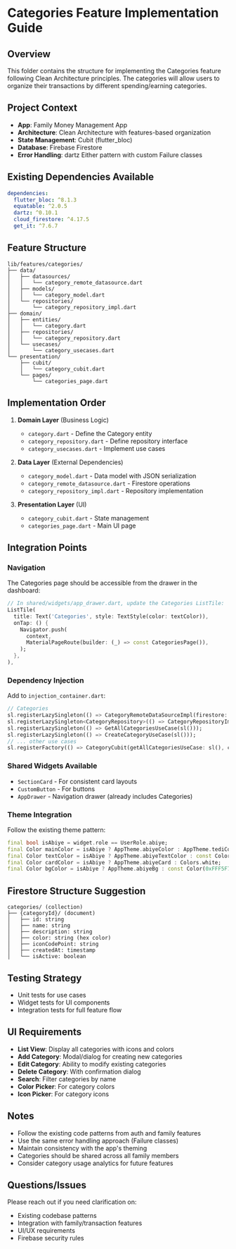 # Categories Feature Implementation Guide

## Overview
This folder contains the structure for implementing the Categories feature following Clean Architecture principles. The categories will allow users to organize their transactions by different spending/earning categories.

## Project Context
- **App**: Family Money Management App
- **Architecture**: Clean Architecture with features-based organization
- **State Management**: Cubit (flutter_bloc)
- **Database**: Firebase Firestore
- **Error Handling**: dartz Either pattern with custom Failure classes

## Existing Dependencies Available
```yaml
dependencies:
  flutter_bloc: ^8.1.3
  equatable: ^2.0.5
  dartz: ^0.10.1
  cloud_firestore: ^4.17.5
  get_it: ^7.6.7
```

## Feature Structure
```
lib/features/categories/
├── data/
│   ├── datasources/
│   │   └── category_remote_datasource.dart
│   ├── models/
│   │   └── category_model.dart
│   └── repositories/
│       └── category_repository_impl.dart
├── domain/
│   ├── entities/
│   │   └── category.dart
│   ├── repositories/
│   │   └── category_repository.dart
│   └── usecases/
│       └── category_usecases.dart
└── presentation/
    ├── cubit/
    │   └── category_cubit.dart
    └── pages/
        └── categories_page.dart
```

## Implementation Order
1. **Domain Layer** (Business Logic)
   - `category.dart` - Define the Category entity
   - `category_repository.dart` - Define repository interface
   - `category_usecases.dart` - Implement use cases

2. **Data Layer** (External Dependencies)
   - `category_model.dart` - Data model with JSON serialization
   - `category_remote_datasource.dart` - Firestore operations
   - `category_repository_impl.dart` - Repository implementation

3. **Presentation Layer** (UI)
   - `category_cubit.dart` - State management
   - `categories_page.dart` - Main UI page

## Integration Points

### Navigation
The Categories page should be accessible from the drawer in the dashboard:
```dart
// In shared/widgets/app_drawer.dart, update the Categories ListTile:
ListTile(
  title: Text('Categories', style: TextStyle(color: textColor)),
  onTap: () {
    Navigator.push(
      context,
      MaterialPageRoute(builder: (_) => const CategoriesPage()),
    );
  },
),
```

### Dependency Injection
Add to `injection_container.dart`:
```dart
// Categories
sl.registerLazySingleton(() => CategoryRemoteDataSourceImpl(firestore: sl()));
sl.registerLazySingleton<CategoryRepository>(() => CategoryRepositoryImpl(remoteDataSource: sl()));
sl.registerLazySingleton(() => GetAllCategoriesUseCase(sl()));
sl.registerLazySingleton(() => CreateCategoryUseCase(sl()));
// ... other use cases
sl.registerFactory(() => CategoryCubit(getAllCategoriesUseCase: sl(), createCategoryUseCase: sl()));
```

### Shared Widgets Available
- `SectionCard` - For consistent card layouts
- `CustomButton` - For buttons
- `AppDrawer` - Navigation drawer (already includes Categories)

### Theme Integration
Follow the existing theme pattern:
```dart
final bool isAbiye = widget.role == UserRole.abiye;
final Color mainColor = isAbiye ? AppTheme.abiyeColor : AppTheme.tediColor;
final Color textColor = isAbiye ? AppTheme.abiyeTextColor : const Color(0xFF263238);
final Color cardColor = isAbiye ? AppTheme.abiyeCard : Colors.white;
final Color bgColor = isAbiye ? AppTheme.abiyeBg : const Color(0xFFF5F7FA);
```

## Firestore Structure Suggestion
```
categories/ (collection)
├── {categoryId}/ (document)
│   ├── id: string
│   ├── name: string
│   ├── description: string
│   ├── color: string (hex color)
│   ├── iconCodePoint: string
│   ├── createdAt: timestamp
│   └── isActive: boolean
```

## Testing Strategy
- Unit tests for use cases
- Widget tests for UI components
- Integration tests for full feature flow

## UI Requirements
- **List View**: Display all categories with icons and colors
- **Add Category**: Modal/dialog for creating new categories
- **Edit Category**: Ability to modify existing categories
- **Delete Category**: With confirmation dialog
- **Search**: Filter categories by name
- **Color Picker**: For category colors
- **Icon Picker**: For category icons

## Notes
- Follow the existing code patterns from auth and family features
- Use the same error handling approach (Failure classes)
- Maintain consistency with the app's theming
- Categories should be shared across all family members
- Consider category usage analytics for future features

## Questions/Issues
Please reach out if you need clarification on:
- Existing codebase patterns
- Integration with family/transaction features
- UI/UX requirements
- Firebase security rules
